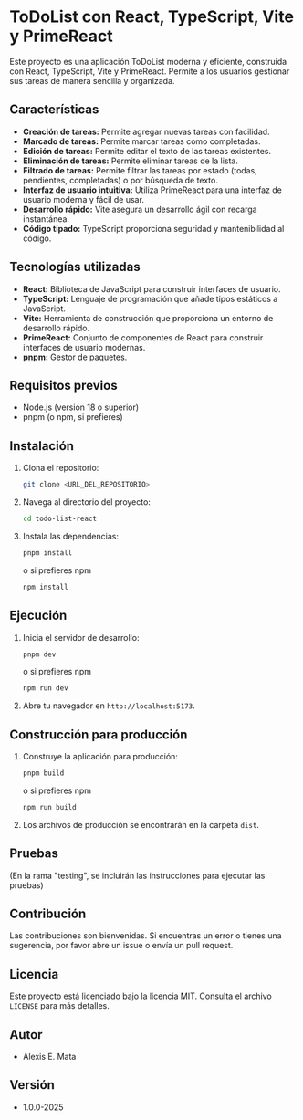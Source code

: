 # ToDoList con React, TypeScript, Vite y PrimeReact

Este proyecto es una aplicación ToDoList moderna y eficiente, construida con React, TypeScript, Vite y PrimeReact. Permite a los usuarios gestionar sus tareas de manera sencilla y organizada.

## Características

* **Creación de tareas:** Permite agregar nuevas tareas con facilidad.
* **Marcado de tareas:** Permite marcar tareas como completadas.
* **Edición de tareas:** Permite editar el texto de las tareas existentes.
* **Eliminación de tareas:** Permite eliminar tareas de la lista.
* **Filtrado de tareas:** Permite filtrar las tareas por estado (todas, pendientes, completadas) o por búsqueda de texto.
* **Interfaz de usuario intuitiva:** Utiliza PrimeReact para una interfaz de usuario moderna y fácil de usar.
* **Desarrollo rápido:** Vite asegura un desarrollo ágil con recarga instantánea.
* **Código tipado:** TypeScript proporciona seguridad y mantenibilidad al código.

## Tecnologías utilizadas

* **React:** Biblioteca de JavaScript para construir interfaces de usuario.
* **TypeScript:** Lenguaje de programación que añade tipos estáticos a JavaScript.
* **Vite:** Herramienta de construcción que proporciona un entorno de desarrollo rápido.
* **PrimeReact:** Conjunto de componentes de React para construir interfaces de usuario modernas.
* **pnpm:** Gestor de paquetes.

## Requisitos previos

* Node.js (versión 18 o superior)
* pnpm (o npm, si prefieres)

## Instalación

1.  Clona el repositorio:

    ```bash
    git clone <URL_DEL_REPOSITORIO>
    ```

2.  Navega al directorio del proyecto:

    ```bash
    cd todo-list-react
    ```

3.  Instala las dependencias:

    ```bash
    pnpm install
    ```

    o si prefieres npm

    ```bash
    npm install
    ```

## Ejecución

1.  Inicia el servidor de desarrollo:

    ```bash
    pnpm dev
    ```

    o si prefieres npm

    ```bash
    npm run dev
    ```

2.  Abre tu navegador en `http://localhost:5173`.

## Construcción para producción

1.  Construye la aplicación para producción:

    ```bash
    pnpm build
    ```

    o si prefieres npm

    ```bash
    npm run build
    ```

2.  Los archivos de producción se encontrarán en la carpeta `dist`.

## Pruebas

(En la rama "testing", se incluirán las instrucciones para ejecutar las pruebas)

## Contribución

Las contribuciones son bienvenidas. Si encuentras un error o tienes una sugerencia, por favor abre un issue o envía un pull request.

## Licencia

Este proyecto está licenciado bajo la licencia MIT. Consulta el archivo `LICENSE` para más detalles.

## Autor

* Alexis E. Mata

## Versión

* 1.0.0-2025
